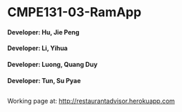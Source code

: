 # CMPE131-03-RamApp

#### Developer: Hu, Jie Peng
#### Developer: Li, Yihua
#### Developer: Luong, Quang Duy
#### Developer: Tun, Su Pyae 

##
Working page at: http://restaurantadvisor.herokuapp.com
